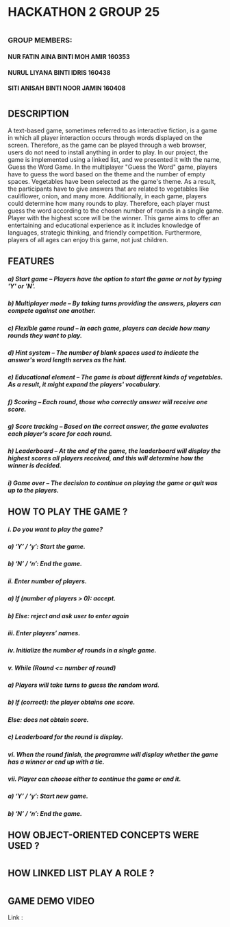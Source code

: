 # **HACKATHON 2   GROUP 25**
#
### GROUP MEMBERS:
#### NUR FATIN AINA BINTI MOH AMIR      160353
#### NURUL LIYANA BINTI IDRIS           160438
#### SITI ANISAH BINTI NOOR JAMIN       160408
#
## DESCRIPTION
A text-based game, sometimes referred to as interactive fiction, is a game in which all player interaction occurs through words displayed on the screen. Therefore, as the game can be played through a web browser, users do not need to install anything in order to play.
In our project, the game is implemented using a linked list, and we presented it with the name, Guess the Word Game. In the multiplayer "Guess the Word" game, players have to guess the word based on the theme and the number of empty spaces. Vegetables have been selected as the game's theme. As a result, the participants have to give answers that are related to vegetables like cauliflower, onion, and many more. Additionally, in each game, players could determine how many rounds to play. Therefore, each player must guess the word according to the chosen number of rounds in a single game. Player with the highest score will be the winner.
This game aims to offer an entertaining and educational experience as it includes knowledge of languages, strategic thinking, and friendly competition. Furthermore, players of all ages can enjoy this game, not just children.

## FEATURES
##### a)	**Start game** – Players have the option to start the game or not by typing 'Y' or 'N'.
##### b)	**Multiplayer mode** – By taking turns providing the answers, players can compete against one another. 
##### c)	**Flexible game round** – In each game, players can decide how many rounds they want to play. 
##### d)	**Hint system** – The number of blank spaces used to indicate the answer's word length serves as the hint.
##### e)	**Educational element** – The game is about different kinds of vegetables. As a result, it might expand the players' vocabulary.
##### f)	**Scoring** – Each round, those who correctly answer will receive one score.
##### g)	**Score tracking** – Based on the correct answer, the game evaluates each player's score for each round. 
##### h)	**Leaderboard** – At the end of the game, the leaderboard will display the highest scores all players received, and this will determine how the winner is decided.
##### i)	**Game over** – The decision to continue on playing the game or quit was up to the players.

## HOW TO PLAY THE GAME ?
##### i.	Do you want to play the game?
#####      a)	‘Y’ / ‘y’: Start the game.
#####      b)	‘N’ / ‘n’: End the game.
##### ii.	Enter number of players.
##### a)	If (number of players > 0): accept.
##### b)	Else: reject and ask user to enter again
##### iii.	Enter players’ names.
##### iv.	Initialize the number of rounds in a single game.
##### v.	While (Round <= number of round)
##### a)	Players will take turns to guess the random word.
##### b)	If (correct): the player obtains one score.
##### Else: does not obtain score.
##### c)	Leaderboard for the round is display.
##### vi.	When the round finish, the programme will display whether the game has a winner or end up with a tie.
##### vii.	Player can choose either to continue the game or end it.
##### a)	‘Y’ / ‘y’: Start new game.
##### b)	‘N’ / ‘n’: End the game.

## HOW OBJECT-ORIENTED CONCEPTS WERE USED ?
#
## HOW LINKED LIST PLAY A ROLE ?
# 
## GAME DEMO VIDEO
Link : 
